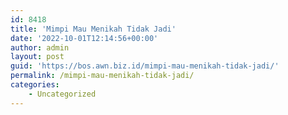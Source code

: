 ```yaml
---
id: 8418
title: 'Mimpi Mau Menikah Tidak Jadi'
date: '2022-10-01T12:14:56+00:00'
author: admin
layout: post
guid: 'https://bos.awn.biz.id/mimpi-mau-menikah-tidak-jadi/'
permalink: /mimpi-mau-menikah-tidak-jadi/
categories:
    - Uncategorized
---
```


